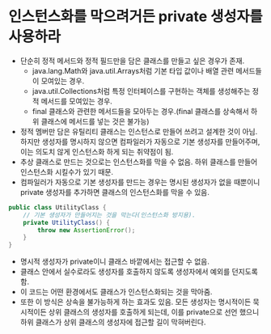 # 인스턴스화를 막으려거든 private 생성자를 사용하라
- 단순히 정적 메서드와 정적 필드만을 담은 클래스를 만들고 싶은 경우가 존재. 
  - java.lang.Math와 java.util.Arrays처럼 기본 타입 값이나 배열 관련 메서드들이 모여있는 경우.
  - java.util.Collections처럼 특정 인터페이스를 구현하는 객체를 생성해주는 정적 메서드를 모여있는 경우.
  - final 클래스와 관련한 메서드들을 모아두는 경우.(final 클래스를 상속해서 하위 클래스에 메서드를 넣는 것은 불가능)
- 정적 멤버만 담은 유틸리티 클래스는 인스턴스로 만들어 쓰려고 설계한 것이 아님. 하지만 생성자를 명시하지 않으면 컴파일러가 자동으로 기본 생성자를 만들어주며, 이는 의도치 않게 인스턴스화 하게 되는 취약점이 됨.
- 추상 클래스로 만드는 것으로는 인스턴스화를 막을 수 없음. 하위 클래스를 만들어 인스턴스화 시킬수가 있기 때문.
- 컴파일러가 자동으로 기본 생성자를 만드는 경우는 명시된 생성자가 없을 때뿐이니 private 생성자를 추가하면 클래스의 인스턴스화를 막을 수 있음.

```java
public class UtilityClass {
    // 기본 생성자가 만들어지는 것을 막는다(인스턴스화 방지용).
    private UtilityClass() {
        throw new AssertionError();
    }
}
```

- 명시적 생성자가 private이니 클래스 바깥에서는 접근할 수 없음.
- 클래스 안에서 실수로라도 생성자를 호출하지 않도록 생성자에서 예외를 던지도록 함.
- 이 코드는 어떤 환경에서도 클래스가 인스턴스화되는 것을 막아줌.
- 또한 이 방식은 상속을 불가능하게 하는 효과도 있음. 모든 생성자는 명시적이든 묵시적이든 상위 클래스의 생성자를 호출하게 되는데, 이를 private으로 선언 했으니 하위 클래스가 상위 클래스의 생성자에 접근할 길이 막혀버린다.
  